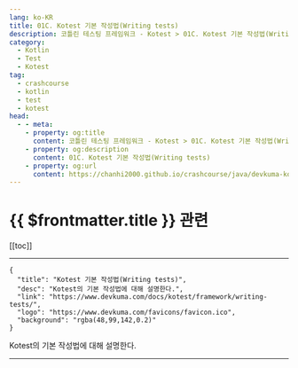 ```yaml
---
lang: ko-KR
title: 01C. Kotest 기본 작성법(Writing tests)
description: 코틀린 테스팅 프레임워크 - Kotest > 01C. Kotest 기본 작성법(Writing tests)
category: 
  - Kotlin
  - Test
  - Kotest
tag: 
  - crashcourse
  - kotlin
  - test
  - kotest
head:
  - - meta:
    - property: og:title
      content: 코틀린 테스팅 프레임워크 - Kotest > 01C. Kotest 기본 작성법(Writing tests)
    - property: og:description
      content: 01C. Kotest 기본 작성법(Writing tests)
    - property: og:url
      content: https://chanhi2000.github.io/crashcourse/java/devkuma-kotest/01-kotest-framework/01C.html
---
```


# {{ $frontmatter.title }} 관련

[[toc]]

---

```component VPCard
{
  "title": "Kotest 기본 작성법(Writing tests)",
  "desc": "Kotest의 기본 작성법에 대해 설명한다.",
  "link": "https://www.devkuma.com/docs/kotest/framework/writing-tests/",
  "logo": "https://www.devkuma.com/favicons/favicon.ico",
  "background": "rgba(48,99,142,0.2)"
}
```

Kotest의 기본 작성법에 대해 설명한다.

---

<TagLinks />